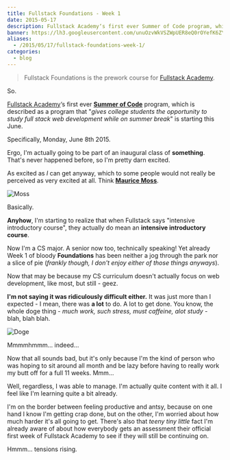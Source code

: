 ```yaml
---
title: Fullstack Foundations - Week 1
date: 2015-05-17
description: Fullstack Academy‘s first ever Summer of Code program, which is described as a program that "gives college students the opportunity to study fullstack web development while on summer break" is starting this June. Specifically, Monday, June 8th 2015.
banner: https://lh3.googleusercontent.com/unuOzvWkVSZWpUER8eQ0rOYefK6ZYQxRRrYVlVZdcNC7SmLPbkU6ysDBGLM4L0dJAQ0YTN53-YfkvlTlR_zbt6UEGZbehn_xBlSfbBl_u5Vz_M6cHWNQWD1DAsiHvQtoT0wJDSXID2qQJdsPDH1u6GVd9lYukhVtPacsvmM4TaYfMDkS4djBXHKNIsDWDOiZYcW5X2m_7O52fAZW-cxZyFL_fImD19TSomxnWar2k5-KO0UnB4pDWedawHHCse_LWUEwKfwzY7T6VvqCvFBZn8bpHTmljHWScT4gZRSLYDKkSi4uLaSQor8bjY1tzcTxCb-28Zo_YQuYK5aHpo_BST1xQOh8ebxLvBTEUmE8EJWE0RBCWG152vYJWZW3MrO0raGpuHBQ6EqE2DuBha-KsSX47apGlnk-Jq03jegRZCYxnb3ypRKj0OljhsZUV34s_cK_YO9JNhSilH9vL0EJdPWDZrIcUhLQ5j9r5KSoHiorFzKl5Hm0R72_tWVT4-mOIlTH0mwQ0M96HJQim5nfDthEbIq2Lp0kSJxxpX3uUDrVKggzyFbQc1xXLgfhhItiOCGfbeyAzA2At3uW3V7pZIKzFEUhsxcTBJrWsXpq8LjVjPBy8D7zh6xpnZSFsvwG=w1636-h920-no
aliases:
  - /2015/05/17/fullstack-foundations-week-1/
categories:
  - blog
---
```


> Fullstack Foundations is the prework course for [Fullstack Academy](https://fullstackacademy.com 'Fullstack Academy').

So.

[Fullstack Academy](https://fullstackacademy.com 'Fullstack Academy')‘s first ever **[Summer of Code](https://www.fullstackacademy.com/summer-of-code 'Summer of Code')** program, which is described as a program that "_gives college students the opportunity to study full stack web development while on summer break_" is starting this June.

Specifically, Monday, June 8th 2015.

Ergo, I'm actually going to be part of an inaugural class of **something**. That's never happened before, so I'm pretty darn excited.

As excited as _I_ can get anyway, which to some people would not really be perceived as very excited at all. Think **[Maurice Moss](https://theitcrowd.wikia.com/wiki/Maurice_Moss 'Maurice Moss')**.

![Moss](https://media.tumblr.com/tumblr_lib9372zdW1qglrwm.png)

Basically.

**Anyhow**, I'm starting to realize that when Fullstack says "intensive introductory course", they actually do mean an **intensive introductory course**.

Now I'm a CS major. A senior now too, technically speaking! Yet already Week 1 of bloody **Foundations** has been neither a jog through the park nor a slice of pie (_frankly though, I don't enjoy either of those things anyways_).

Now that may be because my CS curriculum doesn't actually focus on web development, like most, but still - geez.

**I'm not saying it was ridiculously difficult either.** It was just more than I expected - I mean, there was **a lot** to do. A lot to get done. You know, the whole doge thing - _much work, such stress, must caffeine, alot study_ - blah, blah blah.

![Doge](https://s-media-cache-ak0.pinimg.com/736x/a1/19/9e/a1199e56544b00b716791a54bb503e16.jpg)

Mmmmhmmm... indeed...

Now that all sounds bad, but it's only because I'm the kind of person who was hoping to sit around all month and be lazy before having to really work my butt off for a full 11 weeks. Mmm...

Well, regardless, I was able to manage. I'm actually quite content with it all. I feel like I'm learning quite a bit already.

I'm on the border between feeling productive and antsy, because on one hand I know I'm getting crap done, but on the other, I'm worried about how much harder it's all going to get. There's also that _teeny tiny little_ fact I'm already aware of about how everybody gets an assessment their official first week of Fullstack Academy to see if they will still be continuing on.

Hmmm... tensions rising.
